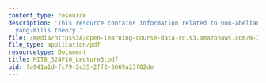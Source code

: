 ```yaml
---
content_type: resource
description: 'This resource contains information related to non-abelian generalizations:
  yang-mills theory.'
file: /media/https%3A/open-learning-course-data-rc.s3.amazonaws.com/8-324-relativistic-quantum-field-theory-ii-fall-2010/fa941a1dfc792c352ff23669a23f02de_MIT8_324F10_Lecture3.pdf
file_type: application/pdf
resourcetype: Document
title: MIT8_324F10_Lecture3.pdf
uid: fa941a1d-fc79-2c35-2ff2-3669a23f02de
---
```

